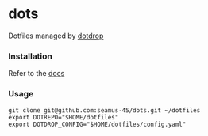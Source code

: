 # dots
Dotfiles managed by [dotdrop][1]

### Installation
Refer to the [docs][2]

[1]: https://dotdrop.readthedocs.io/
[2]: https://dotdrop.readthedocs.io/en/latest/installation/

### Usage
```
git clone git@github.com:seamus-45/dots.git ~/dotfiles
export DOTREPO="$HOME/dotfiles"
export DOTDROP_CONFIG="$HOME/dotfiles/config.yaml"
```
